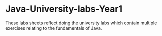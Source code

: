 # Java-University-labs-Year1
These labs sheets reflect doing the university labs which contain multiple exercises relating to the fundamentals of Java.
